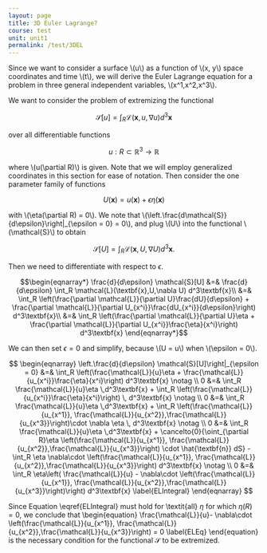 ```yaml
---
layout: page
title: 3D Euler Lagrange?
course: test
unit: unit1
permalink: /test/3DEL
---
```


Since we want to consider a surface \\(u\\) as a function of \\(x, y\\) space coordinates and time \\(t\\), we will derive the Euler Lagrange equation for a problem in three general independent variables, \\(x^1,x^2,x^3\\).

We want to consider the problem of extremizing the functional 

$$\mathcal{S}[u] = \int_R \mathcal{L}(\textbf{x},u,\nabla u) d^3\textbf{x} $$

over all differentiable functions 

$$u : R\subset\mathbb{R}^3 \to \mathbb{R}$$

where \\(u(\partial R)\\) is given. Note that we will employ generalized coordinates in this section for ease of notation. Then consider the one parameter family of functions 

$$U(\textbf{x}) = u(\textbf{x}) + \epsilon \eta(\textbf{x})$$

with \\(\eta(\partial R) = 0\\). We note that \\(\left.\frac{d\mathcal{S}}{d\epsilon}\right|_{\epsilon = 0} = 0\\), and plug \\(U\\) into the functional \\(\mathcal{S}\\) to obtain

$$\mathcal{S}[U] = \int_R \mathcal{L}(\textbf{x},U,\nabla U) d^3\textbf{x}. $$

Then we need to differentiate with respect to $\epsilon$.

$$\begin{eqnarray*}
\frac{d}{d\epsilon} \mathcal{S}[U] &=& \frac{d}{d\epsilon} \int_R \mathcal{L}(\textbf{x},U,\nabla U) d^3\textbf{x}\\
&=& \int_R \left(\frac{\partial \mathcal{L}}{\partial U}\frac{dU}{d\epsilon} + \frac{\partial \mathcal{L}}{\partial U_{x^i}}\frac{dU_{x^i}}{d\epsilon}\right) d^3\textbf{x}\\
&=& \int_R \left(\frac{\partial \mathcal{L}}{\partial U}\eta + \frac{\partial \mathcal{L}}{\partial U_{x^i}}\frac{\eta}{x^i}\right) d^3\textbf{x}
\end{eqnarray*}$$

We can then set $\epsilon = 0$ and simplify, because \\(U = u\\) when \\(\epsilon = 0\\).

$$ \begin{eqnarray}
\left.\frac{d}{d\epsilon} \mathcal{S}[U]\right|_{\epsilon = 0} &=& \int_R \left(\frac{\mathcal{L}}{u}\eta + \frac{\mathcal{L}}{u_{x^i}}\frac{\eta}{x^i}\right) d^3\textbf{x} \notag \\
0 &=& \int_R \frac{\mathcal{L}}{u}\eta \,d^3\textbf{x} + \int_R \left(\frac{\mathcal{L}}{u_{x^i}}\frac{\eta}{x^i}\right) \, d^3\textbf{x} \notag \\
0 &=& \int_R \frac{\mathcal{L}}{u}\eta \,d^3\textbf{x} + \int_R \left(\frac{\mathcal{L}}{u_{x^1}}, \frac{\mathcal{L}}{u_{x^2}},\frac{\mathcal{L}}{u_{x^3}}\right)\cdot \nabla \eta \, d^3\textbf{x} \notag \\
0 &=& \int_R \frac{\mathcal{L}}{u}\eta \,d^3\textbf{x} + \cancelto{0}{\oint_{\partial R}\eta \left(\frac{\mathcal{L}}{u_{x^1}}, \frac{\mathcal{L}}{u_{x^2}},\frac{\mathcal{L}}{u_{x^3}}\right) \cdot \hat{\textbf{n}} dS} -  \int_R \eta \nabla\cdot \left(\frac{\mathcal{L}}{u_{x^1}}, \frac{\mathcal{L}}{u_{x^2}},\frac{\mathcal{L}}{u_{x^3}}\right)  d^3\textbf{x} \notag \\
0 &=& \int_R \eta\left( \frac{\mathcal{L}}{u} - \nabla\cdot \left(\frac{\mathcal{L}}{u_{x^1}}, \frac{\mathcal{L}}{u_{x^2}},\frac{\mathcal{L}}{u_{x^3}}\right)\right) d^3\textbf{x} \label{ELIntegral}
\end{eqnarray} $$

Since Equation \eqref{ELIntegral} must hold for \textit{all} $\eta$ for which $\eta(R) = 0$, we conclude that 
\begin{equation} \frac{\mathcal{L}}{u}- \nabla\cdot \left(\frac{\mathcal{L}}{u_{x^1}}, \frac{\mathcal{L}}{u_{x^2}},\frac{\mathcal{L}}{u_{x^3}}\right) = 0 \label{ELEq} \end{equation}
is the necessary condition for the functional $\mathcal{S}$ to be extremized.  
